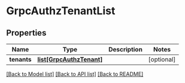 # GrpcAuthzTenantList

## Properties
Name | Type | Description | Notes
------------ | ------------- | ------------- | -------------
**tenants** | [**list[GrpcAuthzTenant]**](GrpcAuthzTenant.md) |  | [optional] 

[[Back to Model list]](../README.md#documentation-for-models) [[Back to API list]](../README.md#documentation-for-api-endpoints) [[Back to README]](../README.md)


